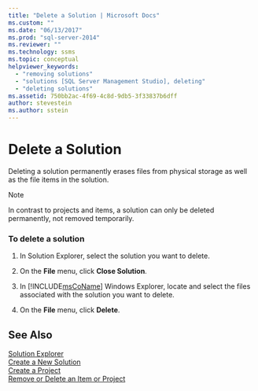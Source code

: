 ```yaml
---
title: "Delete a Solution | Microsoft Docs"
ms.custom: ""
ms.date: "06/13/2017"
ms.prod: "sql-server-2014"
ms.reviewer: ""
ms.technology: ssms
ms.topic: conceptual
helpviewer_keywords: 
  - "removing solutions"
  - "solutions [SQL Server Management Studio], deleting"
  - "deleting solutions"
ms.assetid: 750bb2ac-4f69-4c8d-9db5-3f33837b6dff
author: stevestein
ms.author: sstein
---
```

# Delete a Solution
  Deleting a solution permanently erases files from physical storage as well as the file items in the solution.  
  
> [!NOTE]  
>  In contrast to projects and items, a solution can only be deleted permanently, not removed temporarily.  
  
### To delete a solution  
  
1.  In Solution Explorer, select the solution you want to delete.  
  
2.  On the **File** menu, click **Close Solution**.  
  
3.  In [!INCLUDE[msCoName](../../includes/msconame-md.md)] Windows Explorer, locate and select the files associated with the solution you want to delete.  
  
4.  On the **File** menu, click **Delete**.  
  
## See Also  
 [Solution Explorer](solution-explorer.md)   
 [Create a New Solution](create-a-new-solution.md)   
 [Create a Project](create-a-project.md)   
 [Remove or Delete an Item or Project](remove-or-delete-an-item-or-project.md)  
  
  
